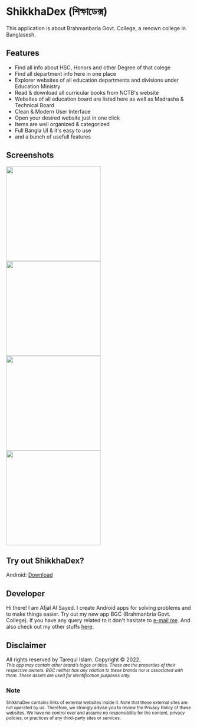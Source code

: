 # ShikkhaDex (শিক্ষাডেক্স)

This application is about Brahmanbaria Govt. College, a renown college in Banglasesh.

## Features

 - Find all info about HSC, Honors and other Degree of that colege
 -  Find all department info  here in one place
 - Explorer websites of all education departments and divisions under Education Ministry
 - Read & download all curricular books from NCTB's website
 - Websites of all education board are listed here as well as Madrasha & Technical Board
 - Clean & Modern User Interface
 - Open your desired website just in one click
 - Items are well organized & categorized
 - Full Bangla UI & it's easy to use
 - and a bunch of usefull features

## Screenshots

<img src="screenshots/screenshot_1.png" width="256"> <img src="screenshots/screenshot_2.png" width="256"> <img src="screenshots/screenshot_3.png" width="256"> <img src="screenshots/screenshot_4.png" width="256">
<!-- ![hello](screenshots/screenshot_1.png)
![hello](screenshots/screenshot_2.png)
![hello](screenshots/screenshot_3.png) -->

## Try out ShikkhaDex?

Android: [Download](https://github.com/afjal-al-sayed/shikkha_dex/raw/master/release/shikkha_dex.apk)

## Developer

Hi there! I am Afjal Al Sayed. I create Android apps for solving problems and to make things easier. Try out my new app BGC (Brahmanbria Govt. College). If you have any query related to it don't hasitate to [e-mail me](mailto:sayed01851@gmail.com). And also check out my other stuffs [here](https://github.com/tareqi542).

## Disclaimer

All rights reserved by Tarequl Islam. Copyright &copy; 2022.
<br/><small><i>This app may contain other brand’s logos or titles. These are the properties of their respective owners. BGC neither has any relation to these brands nor is associated with them. These assets are used for identification purposes only.</i></small>

### Note
 <small>ShikkhaDex contains links of external websites inside it. Note that these external sites are not operated by us. Therefore, we strongly advise you to review the Privacy Policy of these websites. We have no control over and assume no responsibility for the content, privacy policies, or practices of any third-party sites or services.</small>
